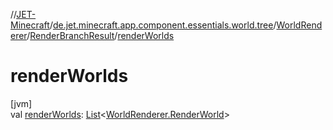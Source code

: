 //[JET-Minecraft](../../../../index.md)/[de.jet.minecraft.app.component.essentials.world.tree](../../index.md)/[WorldRenderer](../index.md)/[RenderBranchResult](index.md)/[renderWorlds](render-worlds.md)

# renderWorlds

[jvm]\
val [renderWorlds](render-worlds.md): [List](https://kotlinlang.org/api/latest/jvm/stdlib/kotlin.collections/-list/index.html)&lt;[WorldRenderer.RenderWorld](../-render-world/index.md)&gt;
